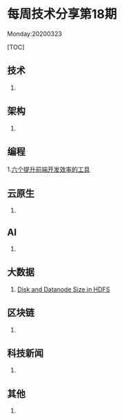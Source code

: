 # 每周技术分享第18期
Monday:20200323  

[TOC]


## 技术

1.  



## 架构

1.



## 编程

1.[六个提升前端开发效率的工具](https://www.infoq.cn/article/LAtq1JpE5XNAvC2tx0uu)



## 云原生

1.



## AI

1.



## 大数据

1. [Disk and Datanode Size in HDFS](https://blog.cloudera.com/disk-and-datanode-size-in-hdfs/)


## 区块链

1.



## 科技新闻

1.



## 其他

1.

